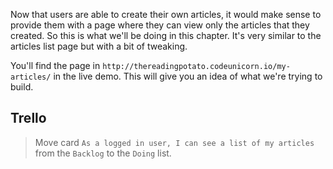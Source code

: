 Now that users are able to create their own articles, it would make sense to provide them with a page where they can view only the articles that they created. So this is what we'll be doing in this chapter. It's very similar to the articles list page but with a bit of tweaking.


You'll find the page in `http://thereadingpotato.codeunicorn.io/my-articles/` in the live demo. This will give you an idea of what we're trying to build.


## Trello
> Move card `As a logged in user, I can see a list of my articles` from the `Backlog` to the `Doing` list.
